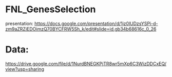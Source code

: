 # FNL_GenesSelection
presentation: https://docs.google.com/presentation/d/1jz0lUDzsYSPi-d-zm9aZRZiEDOimzQ70BYCFRW5Sh_k/edit#slide=id.gb34b68616c_0_26
# Data:
https://drive.google.com/file/d/1NurdBNEGKPjTR8wr5mXp6C3WizDDCxEQ/view?usp=sharing
